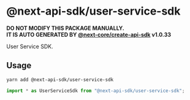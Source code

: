 # @next-api-sdk/user-service-sdk

**DO NOT MODIFY THIS PACKAGE MANUALLY.**  
**IT IS AUTO GENERATED BY [@next-core/create-api-sdk] v1.0.33**

User Service SDK.

## Usage

```bash
yarn add @next-api-sdk/user-service-sdk
```

```ts
import * as UserServiceSdk from "@next-api-sdk/user-service-sdk";
```

[@next-core/create-api-sdk]: https://github.com/easyops-cn/next-core/tree/master/packages/create-api-sdk
